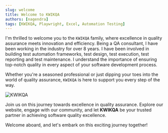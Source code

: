```yaml
---
slug: welcome
title: Welcome to KWIKQA
authors: [nagendra]
tags: [KWIKQA, Playwright, Excel, Automation Testing]
---
```


I'm thrilled to welcome you to the `KWIKQA` family, where excellence in quality assurance meets innovation and efficiency. Being a QA consultant, I have been working in the industry for over 8 years. I have been involved in building test automation frameworks, test design, test execution, test reporting and test maintenance. I understand the importance of ensuring top-notch quality in every aspect of your software development process.

<!--truncate-->

Whether you're a seasoned professional or just dipping your toes into the world of quality assurance, `KWIKQA` is here to support you every step of the way. 

![KWIKQA](/img/KWIK-social.png)

Join us on this journey towards excellence in quality assurance. Explore our website, engage with our community, and let **KWIKQA** be your trusted partner in achieving software quality excellence.

Welcome aboard, and let's embark on this exciting journey together!